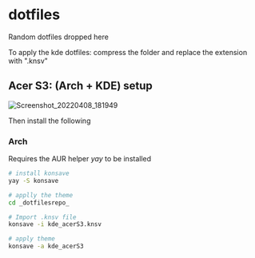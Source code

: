 # dotfiles
Random dotfiles dropped here

To apply the kde dotfiles:
compress the folder and replace the extension with ".knsv"

## Acer S3: (Arch + KDE) setup
![Screenshot_20220408_181949](https://user-images.githubusercontent.com/49370656/162483328-4bdd4204-dd3a-4f52-9eb0-7358618fc63d.png)

Then install the following
### Arch
Requires the AUR helper _yay_ to be installed
```bash
# install konsave
yay -S konsave

# applly the theme
cd _dotfilesrepo_

# Import .knsv file
konsave -i kde_acerS3.knsv

# apply theme
konsave -a kde_acerS3
```
